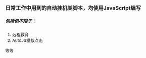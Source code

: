 ### 日常工作中用到的自动挂机类脚本，均使用JavaScript编写

#####  包括但不限于：  
<font size="2">

1. 远程教育
2. AutoJS模拟点击

等等

</font>
